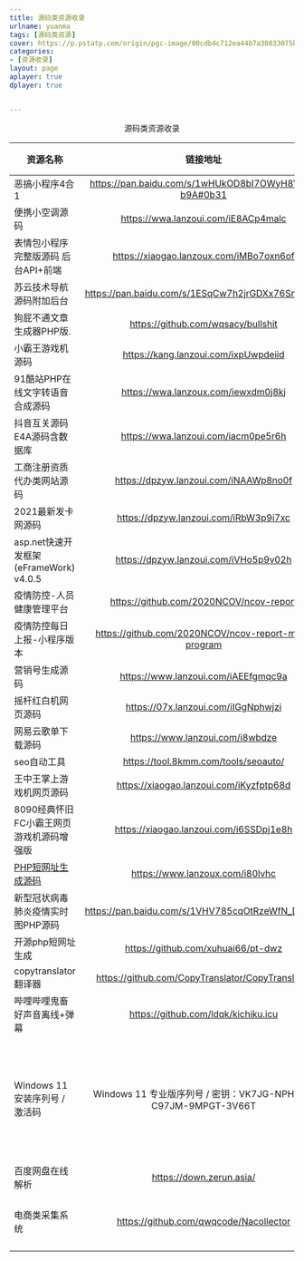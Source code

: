 ```yaml
---
title: 源码类资源收录
urlname: yuanma
tags: [源码类资源]
cover: https://p.pstatp.com/origin/pgc-image/00cdb4c712ea44b7a30833075b0c637d
categories:
- [资源收录]
layout: page
aplayer: true
dplayer: true


---
```




<center>源码类资源收录</center>



| 资源名称                                                     |                           链接地址                           |                            提取码                            |                           备注信息                           | 分享人 |
| ------------------------------------------------------------ | :----------------------------------------------------------: | :----------------------------------------------------------: | :----------------------------------------------------------: | :----: |
| 恶搞小程序4合1                                               |     https://pan.baidu.com/s/1wHUkOD8bI7OWyH8VGq-b9A#0b31     |                             0b31                             |                                                              | noise  |
| 便携小空调源码                                               |             https://wwa.lanzoui.com/iE8ACp4malc              |                              无                              |                演示站http://kongtiao.qwqxk.cn                | noise  |
| 表情包小程序完整版源码 后台API+前端                          |           https://xiaogao.lanzoux.com/iMBo7oxn6of            |                              无                              |                                                              | noise  |
| 苏云技术导航源码附加后台                                     |       https://pan.baidu.com/s/1ESqCw7h2jrGDXx76SmuWjQ        |                             f8t3                             |                                                              | noise  |
| 狗屁不通文章生成器PHP版.                                     |              https://github.com/wqsacy/bullshit              |                              无                              |                                                              | noise  |
| 小霸王游戏机源码                                             |             https://kang.lanzoui.com/ixpUwpdeiid             |                              无                              |                                                              | noise  |
| 91酷站PHP在线文字转语音合成源码                              |             https://wwa.lanzoux.com/iewxdm0j8kj              |                              无                              |                                                              | noise  |
| 抖音互关源码 E4A源码含数据库                                 |             https://wwa.lanzoui.com/iacm0pe5r6h              |                              无                              |                                                              | noise  |
| 工商注册资质代办类网站源码                                   |            https://dpzyw.lanzoui.com/iNAAWp8no0f             |                              无                              |                                                              | noise  |
| 2021最新发卡网源码                                           |            https://dpzyw.lanzoui.com/iRbW3p9i7xc             |                              无                              |                                                              | noise  |
| asp.net快速开发框架(eFrameWork) v4.0.5                       |            https://dpzyw.lanzoui.com/iVHo5p9v02h             |                              无                              |                                                              | noise  |
| 疫情防控-人员健康管理平台                                    |           https://github.com/2020NCOV/ncov-report            |                              无                              |                                                              | noise  |
| 疫情防控每日上报-小程序版本                                  |     https://github.com/2020NCOV/ncov-report-mini-program     |                              无                              |                                                              | noise  |
| 营销号生成源码                                               |             https://www.lanzoui.com/iAEEfgmqc9a              |                              无                              |                                                              | noise  |
| 摇杆红白机网页源码                                           |             https://07x.lanzoui.com/iIGgNphwjzi              |                              无                              |                                                              | noise  |
| 网易云歌单下载源码                                           |               https://www.lanzoui.com/i8wbdze                |                              无                              |                                                              | noise  |
| seo自动工具                                                  |             https://tool.8kmm.com/tools/seoauto/             |                              无                              |                                                              | noise  |
| 王中王掌上游戏机网页源码                                     |           https://xiaogao.lanzoui.com/iKyzfptp68d            |                              无                              |                                                              | noise  |
| 8090经典怀旧FC小霸王网页游戏机源码增强版                     |           https://xiaogao.lanzoui.com/i6SSDpj1e8h            |                              无                              |                                                              | noise  |
| [PHP短网址生成源码](https://www.dnlt.cc/thread-19499-1-1.html) |               https://www.lanzoux.com/i80lvhc                |                              无                              |                                                              | noise  |
| 新型冠状病毒肺炎疫情实时图PHP源码                            |       https://pan.baidu.com/s/1VHV785cqOtRzeWfN_DE2pQ        |                             f5f6                             |                                                              | noise  |
| 开源php短网址生成                                            |              https://github.com/xuhuai66/pt-dwz              |                              无                              |                                                              | noise  |
| copytranslator翻译器                                         |       https://github.com/CopyTranslator/CopyTranslator       |                              无                              |             主页https://copytranslator.gitee.io/             |        |
| 哔哩哔哩鬼畜好声音离线+弹幕                                  |             https://github.com/ldqk/kichiku.icu              |                              无                              |                                                              |        |
| Windows 11 安装序列号 / 激活码                               | Windows 11 专业版序列号 / 密钥：VK7JG-NPHTM-C97JM-9MPGT-3V66T | Windows 11 家庭版序列号/ 密钥：YTMG3-N6DKC-DKB77-7M9GH-8HVX7 |       只可用于安装以及选择版本，并不能实现联网在线激活       | noise  |
| 百度网盘在线解析                                             |                   https://down.zerun.asia/                   |                              无                              |                                                              | @芸庆  |
| 电商类采集系统                                               |            https://github.com/qwqcode/Nacollector            |                              无                              | 淘宝、天猫、苏宁、国美 等电商平台数据采集... 一键邀请 一键打包 账号登录获取Cookie 任务多线程 | noise  |
